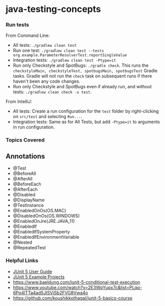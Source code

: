 # java-testing-concepts

###  Run tests
From Command Line:
- All tests: `./gradlew clean test`
- Run one test: `./gradlew clean test --tests org.example.ParameterResolverTest.reportSingleValue`
- Integration tests: `./gradlew clean test -Ptype=it`
- Run only Checkstyle and SpotBugs: `./gradle check`.  This runs the `checkstyleMain, checkstyleTest, spotbugsMain, spotbugsTest` Gradle tasks. Gradle will not run the `check` task on subsequent runs if there haven't been any code changes.
- Run only Checkstyle and SpotBugs even if already run, and without tests: `./gradlew clean check -x test`.

From IntelliJ:
- All tests: Create a run configuration for the `test` folder by right-clicking on `src/test` and selecting `Run...`.
- Integration tests: Same as for All Tests, but add `-Ptype=it` to arguments in run configuration.

### Topics Covered
## Annotations
- @Test
- @BeforeAll
- @AfterAll
- @BeforeEach
- @AfterEach
- @Disabled
- @DisplayName
- @TestInstance
- @EnabledOnOs(OS.MAC)
- @DisabledOnOs(OS.WINDOWS)
- @EnabledOnJre(JRE.JAVA_11)
- @EnabledIf
- @EnabledIfSystemProperty
- @EnabledIfEnvironmentVariable
- @Nested
- @RepeatedTest 

### Helpful Links
- [JUnit 5 User Guide](https://junit.org/junit5/docs/current/user-guide/)
- [JUnit 5 Example Projects](https://github.com/junit-team/junit5-samples)
- https://www.baeldung.com/junit-5-conditional-test-execution
- https://www.youtube.com/watch?v=2E3WqYupx7c&list=PLqq-6Pq4lTTa4ad5JISViSb2FVG8Vwa4o
- https://github.com/koushikkothagal/junit-5-basics-course
